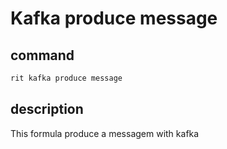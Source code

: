 # Kafka produce message

## command

```bash
rit kafka produce message
```

## description

This formula produce a messagem with kafka
